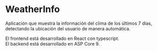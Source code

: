 
# WeatherInfo

Aplicación que muestra la información del clima de los últimos 7 días, detectando la ubicación del usuario de manera automática.

El frontend está desarrollado en React con typescript.  
El backend está desarrollado en ASP Core 9.


